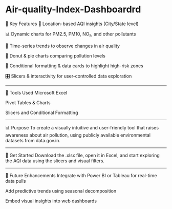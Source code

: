 # Air-quality-Index-Dashboardrd
📌 Key Features
📍 Location-based AQI insights (City/State level)

📊 Dynamic charts for PM2.5, PM10, NO₂, and other pollutants

🧠 Time-series trends to observe changes in air quality

🍩 Donut & pie charts comparing pollution levels

🚦 Conditional formatting & data cards to highlight high-risk zones

🎛️ Slicers & interactivity for user-controlled data exploration

------------------------------------------------------------------------------------------

🧪 Tools Used
Microsoft Excel

Pivot Tables & Charts

Slicers and Conditional Formatting

------------------------------------------------------------------------------------------

📊 Purpose
To create a visually intuitive and user-friendly tool that raises awareness about air pollution, using publicly available environmental datasets from data.gov.in.

------------------------------------------------------------------------------------------

🚀 Get Started
Download the .xlsx file, open it in Excel, and start exploring the AQI data using the slicers and visual filters.

------------------------------------------------------------------------------------------

🧵 Future Enhancements
Integrate with Power BI or Tableau for real-time data pulls

Add predictive trends using seasonal decomposition

Embed visual insights into web dashboards
